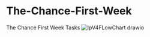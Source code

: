 # The-Chance-First-Week
The Chance First Week Tasks
![IpV4FLowChart drawio](https://github.com/user-attachments/assets/ae0f2028-51a4-4dde-8c71-05dbca70a204)
